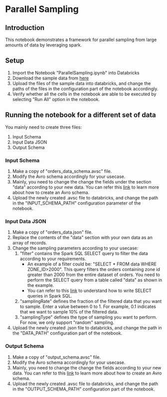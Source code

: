 # Parallel Sampling

## Introduction ##

This notebook demonstrates a framework for parallel sampling from large amounts of data by leveraging spark.

## Setup ##

1.  Import the Notebook "ParallelSampling.ipynb" into Databricks
2.  Download the sample data from [here](https://drive.google.com/drive/folders/1-zU8q1Jgif4p4RfwOcX6PlKFY9WadgG-)
3.  Upload the files of the sample data into databricks, and change the paths of the files in the configuration part of the notebook accordingly.
4.  Verify whether all the cells in the notebook are able to be executed by selecting "Run All" option in the notebook.

## Running the notebook for a different set of data ##

You mainly need to create three files: 

1.  Input Schema
2.  Input Data JSON
3.  Output Schema

### Input Schema ###

1.  Make a copy of "orders_data_schema.avsc" file.
2.  Modify the Avro schema accordingly for your usecase. 
3.  Mainly, you need to change the change the fields under the section "data" according to your new data. You can refer this [link](https://avro.apache.org/docs/1.11.1/specification/) to learn more about how to create an Avro schema.
4.  Upload the newly created .avsc file to databricks, and change the path in the "INPUT_SCHEMA_PATH" configuration parameter of the notebook.

### Input Data JSON ###

1.  Make a copy of "orders_data.json" file.
2.  Replace the contents of the "data" section with your own data as an array of records.
3.  Change the sampling parameters according to your usecase:
	1.  "filter" contains the Spark SQL SELECT query to filter the data according to your requirements. 
	    *  An example of a filter could be: "SELECT * FROM data WHERE ZONE_ID>2000". This query filters the orders containing zone id greater than 2000 from the entire dataset of orders. You need to perform the SELECT query from a table called "data" as shown in the example. 
	    *  You can refer to this [link](https://spark.apache.org/docs/latest/sql-ref-syntax-qry-select.html) to understand how to write SELECT queries in Spark SQL.
	 2.  "samplingRate" defines the fraction of the filtered data that you want to sample. Enter a value between 0 to 1. For example, 0.1 indicates that we want to sample 10% of the filtered data.
	 3. "samplingType" defines the type of sampling you want to perform. For now, we only support "random" sampling.
4.  Upload the newly created .json file to databricks, and change the path in the "DATA_PATH" configuration part of the notebook.

### Output Schema ###

1.  Make a copy of "output_schema.avsc" file.
2.  Modify the Avro schema accordingly for your usecase. 
3.  Mainly, you need to change the change the fields according to your new data. You can refer to this [link](https://avro.apache.org/docs/1.11.1/specification/) to learn more about how to create an Avro schema.
4.  Upload the newly created .avsc file to databricks, and change the path in the "OUTPUT_SCHEMA_PATH" configuration part of the notebook.
